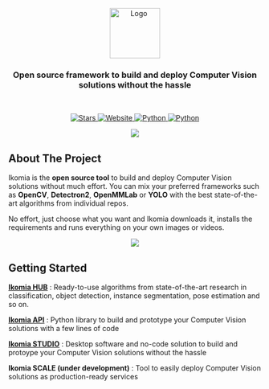 
<a name="readme-top"></a>

<!-- PROJECT LOGO -->
<div align="center">
  <a href="https://github.com/Ikomia-dev">
    <img src="https://avatars.githubusercontent.com/u/53618017?s=400&u=e9c62c77b7c33b6b7f4883b115a0d7d05dcca9ec&v=4" alt="Logo" width="100" height="100">
  </a>
  <h3 align="center">Open source framework to build and deploy Computer Vision solutions without the hassle</h3>
</div>
<br />
<p align="center">
    <a href="https://github.com/Ikomia-dev/IkomiaAPI/stargazers">
        <img alt="Stars" src="https://img.shields.io/github/stars/Ikomia-dev?style=social">
    </a>
    <a href="https://ikomia.com/en/computer-vision-api/">
        <img alt="Website" src="https://img.shields.io/website/http/ikomia.com/en.svg?down_color=red&down_message=offline&up_message=online">
    </a>
    <a href="">
        <img alt="Python" src="https://img.shields.io/badge/os-win%2C%20linux-9cf">
    </a>
    <a href="">
        <img alt="Python" src="https://img.shields.io/badge/python-3.7%2C%203.8%2C%203.9-blueviolet">
    </a>
</p>

<p align="center">
  <kbd>
    <img src="https://user-images.githubusercontent.com/42171814/200714085-399b7625-81ae-4c71-bb39-8483bf4e204e.gif"/>
  </kbd>
</p>

<!-- ABOUT THE PROJECT -->
## About The Project

Ikomia is the **open source tool** to build and deploy Computer Vision solutions without much effort. You can mix your preferred frameworks such as **OpenCV**, **Detectron2**, **OpenMMLab** or **YOLO** with the best state-of-the-art algorithms from individual repos.

No effort, just choose what you want and Ikomia downloads it, installs the requirements and runs everything on your own images or videos.

<p align="center">
  <kbd>
    <img src="https://user-images.githubusercontent.com/42171814/201488320-2c16e08a-1bcf-4e0e-bd8b-7aef3d8a16b7.png"/>
  </kbd>
</p>

<!-- GETTING STARTED -->
## Getting Started

**[Ikomia HUB](https://github.com/Ikomia-hub)** : Ready-to-use algorithms from state-of-the-art research in classification, object detection, instance segmentation, pose estimation and so on.

**[Ikomia API](https://github.com/Ikomia-dev/IkomiaApi)** : Python library to build and prototype your Computer Vision solutions with a few lines of code

**[Ikomia STUDIO](https://github.com/Ikomia-dev/IkomiaStudio)** : Desktop software and no-code solution to build and protoype your Computer Vision solutions without the hassle

**Ikomia SCALE (under development)** : Tool to easily deploy Computer Vision solutions as production-ready services 
